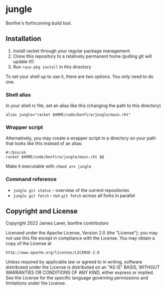 # jungle

Bonfire's forthcoming build tool.

## Installation

1. Install racket through your regular package management
2. Clone this repository to a relatively permanent home (pulling git will update it!)
3. Run `raco pkg install` in this directory

To set your shell up to use it, there are two options. You only need to do one.

### Shell alias

In your shell rc file, set an alias like this (changing the path to this directory)

  `alias jungle="racket $HOME/code/bonfire/jungle/main.rkt"`

### Wrapper script

Alternatively, you may create a wrapper script in a directory on your
path that looks like this instead of an alias:

```
#!/bin/sh
racket $HOME/code/bonfire/jungle/main.rkt $@
```

Make it executable with `chmod u+x jungle`

### Command reference

* `jungle git status` - overview of the current repositories 
* `jungle git fetch` - run `git fetch` across all forks in parallel

<!-- ## Background -->

<!-- Bonfire is a rather unique elixir project. We decided fairly early on -->
<!-- that the best way to empower users and communities was to make bonfire -->
<!-- the most flexible and customisable social media software in existence. -->

<!-- This is a good thing in theory, but the practice has -->
<!-- been... challenging.  The elixir ecosystem has a fairly rigid idea of -->
<!-- how projects work. It's not so dissimilar from the erlang ecosystem in -->
<!-- general, except elixir has greater metaprogramming capabilities than -->
<!-- erlang. -->

<!-- The main trick to this flexibility is configuration. We try to make -->
<!-- everything configurable - at compile time if need be. Unfortunately, -->
<!-- the only time mix can be guaranteed to provide the correct -->
<!-- configuration is when triggering a build of the main application. -->

<!-- Currently this is handled by a monster makefile that will do things -->
<!-- like delete built libraries to force mix to compile them again with -->
<!-- the application configuration. We'd like an easier option. -->

<!-- ## Solution: custom programmable build tool -->

<!-- ### Configuration language -->

<!-- Custom syntax (mostly stolen from clojure): -->

<!-- * `{}` - maps -->
<!-- * `#{}` - sets -->
<!-- * `:foo` - keywords -->
<!-- * `foo` - symbols -->
<!-- * -->

## Copyright and License

Copyright 2022 James Laver, bonfire contributors

Licensed under the Apache License, Version 2.0 (the "License");
you may not use this file except in compliance with the License.
You may obtain a copy of the License at

    http://www.apache.org/licenses/LICENSE-2.0

Unless required by applicable law or agreed to in writing, software
distributed under the License is distributed on an "AS IS" BASIS,
WITHOUT WARRANTIES OR CONDITIONS OF ANY KIND, either express or implied.
See the License for the specific language governing permissions and
limitations under the License.
